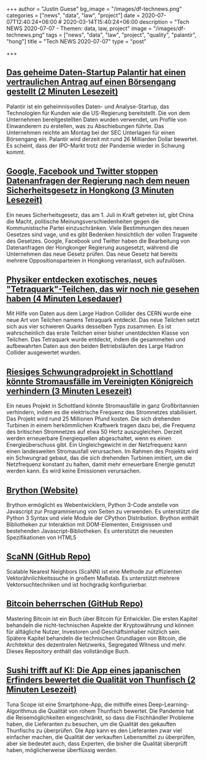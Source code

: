 +++
author = "Justin Guese"
bg_image = "/images/df-technews.png"
categories = ["news", "data", "law", "project"]
date = 2020-07-07T12:40:24+06:00 # 2020-03-14T15:40:24+06:00
description = "Tech NEWS 2020-07-07 - Themen: data, law, project"
image = "/images/df-technews.png"
tags = ["news", "data", "law", "project", "quality", "palantir", "hong"]
title = "Tech NEWS 2020-07-07"
type = "post"

+++

## [Das geheime Daten-Startup Palantir hat einen vertraulichen Antrag auf einen Börsengang gestellt (2 Minuten Lesezeit)](https://techcrunch.com/2020/07/06/secretive-data-startup-palantir-has-confidentially-filed-for-an-ipo//1/0100017328c306d2-565774ee-b9a9-4bd9-8e29-912c418d436b-000000/msAeeRtILLWTt-dCZoAJmgmc7MmV2NlNbf1lPJf4B8A=148)

 Palantir ist ein geheimnisvolles Daten- und Analyse-Startup, das Technologien für Kunden wie die US-Regierung bereitstellt. Die von dem Unternehmen bereitgestellten Daten wurden verwendet, um Profile von Einwanderern zu erstellen, was zu Abschiebungen führte. Das Unternehmen reichte am Montag bei der SEC Unterlagen für einen Börsengang ein. Palantir wird derzeit mit rund 26 Milliarden Dollar bewertet. Es scheint, dass der IPO-Markt trotz der Pandemie wieder in Schwung kommt.

## [Google, Facebook und Twitter stoppen Datenanfragen der Regierung nach dem neuen Sicherheitsgesetz in Hongkong (3 Minuten Lesezeit)](https://www.theverge.com/2020/7/6/21314900/google-facebook-twitter-hong-kong-government-data-china?scrolla=5eb6d68b7fedc32c19ef33b4/1/0100017328c306d2-565774ee-b9a9-4bd9-8e29-912c418d436b-000000/b9Znn_GR6XtLtqxfmg1SlPDl48gDWwKTcLMTa711-dg=148)

 Ein neues Sicherheitsgesetz, das am 1. Juli in Kraft getreten ist, gibt China die Macht, politische Meinungsverschiedenheiten gegen die Kommunistische Partei einzuschränken. Viele Bestimmungen des neuen Gesetzes sind vage, und es gibt Bedenken hinsichtlich der vollen Tragweite des Gesetzes. Google, Facebook und Twitter haben die Bearbeitung von Datenanfragen der Hongkonger Regierung ausgesetzt, während die Unternehmen das neue Gesetz prüfen. Das neue Gesetz hat bereits mehrere Oppositionsparteien in Hongkong veranlasst, sich aufzulösen.

## [Physiker entdecken exotisches, neues "Tetraquark"-Teilchen, das wir noch nie gesehen haben (4 Minuten Lesedauer)](https://www.sciencealert.com/physicists-have-discovered-a-new-tetraquark-and-it-s-extremely-charming/1/0100017328c306d2-565774ee-b9a9-4bd9-8e29-912c418d436b-000000/zxSb-GXciQZuynFb5XbdEmNibtHPP70xVaBcMKYBowc=148)

 Mit Hilfe von Daten aus dem Large Hadron Collider des CERN wurde eine neue Art von Teilchen namens Tetraquark entdeckt. Das neue Teilchen setzt sich aus vier schweren Quarks desselben Typs zusammen. Es ist wahrscheinlich das erste Teilchen einer bisher unentdeckten Klasse von Teilchen. Das Tetraquark wurde entdeckt, indem die gesammelten und aufbewahrten Daten aus den beiden Betriebsläufen des Large Hadron Collider ausgewertet wurden.

## [Riesiges Schwungradprojekt in Schottland könnte Stromausfälle im Vereinigten Königreich verhindern (3 Minuten Lesezeit)](https://www.theguardian.com/business/2020/jul/06/giant-flywheel-project-in-scotland-could-prevent-uk-blackouts-energy/1/0100017328c306d2-565774ee-b9a9-4bd9-8e29-912c418d436b-000000/JSR8FiB6REVHRyJ3wTjhLx9KS4KUwM83bjX6Ek1u2LA=148)

 Ein neues Projekt in Schottland könnte Stromausfälle in ganz Großbritannien verhindern, indem es die elektrische Frequenz des Stromnetzes stabilisiert. Das Projekt wird rund 25 Millionen Pfund kosten. Die sich drehenden Turbinen in einem herkömmlichen Kraftwerk tragen dazu bei, die Frequenz des britischen Stromnetzes auf etwa 50 Hertz auszugleichen. Derzeit werden erneuerbare Energiequellen abgeschaltet, wenn es einen Energieüberschuss gibt. Ein Ungleichgewicht in der Netzfrequenz kann einen landesweiten Stromausfall verursachen. Im Rahmen des Projekts wird ein Schwungrad gebaut, das die sich drehenden Turbinen imitiert, um die Netzfrequenz konstant zu halten, damit mehr erneuerbare Energie genutzt werden kann. Es wird keine Emissionen verursachen.

## [Brython (Website)](https://brython.info//1/0100017328c306d2-565774ee-b9a9-4bd9-8e29-912c418d436b-000000/nwsI4CVS9EVZDvIe1hG5tmyTsP1YkwnESPKCragEbbs=148)

 Brython ermöglicht es Webentwicklern, Python 3-Code anstelle von Javascript zur Programmierung von Seiten zu verwenden. Es unterstützt die Python 3 Syntax und viele Module der CPython Distribution. Brython enthält Bibliotheken zur Interaktion mit DOM-Elementen, Ereignissen und bestehenden Javascript-Bibliotheken. Es unterstützt die neuesten Spezifikationen von HTML5

## [ScaNN (GitHub Repo)](https://github.com/google-research/google-research/tree/master/scann/1/0100017328c306d2-565774ee-b9a9-4bd9-8e29-912c418d436b-000000/0_3reRFVC7MqipIli1yyhh7oWy0D8ht27f9NY4S5lrg=148)

 Scalable Nearest Neighbors (ScaNN) ist eine Methode zur effizienten Vektorähnlichkeitssuche in großem Maßstab. Es unterstützt mehrere Vektorsuchtechniken und ist hochgradig konfigurierbar.

## [Bitcoin beherrschen (GitHub Repo)](https://github.com/bitcoinbook/bitcoinbook/1/0100017328c306d2-565774ee-b9a9-4bd9-8e29-912c418d436b-000000/nvP-vuidgoAkALIewpF4OTlgKc6gfgVCAyx_Guffvv8=148)

 Mastering Bitcoin ist ein Buch über Bitcoin für Entwickler. Die ersten Kapitel behandeln die nicht-technischen Aspekte der Kryptowährung und können für alltägliche Nutzer, Investoren und Geschäftsinhaber nützlich sein. Spätere Kapitel behandeln die technischen Grundlagen von Bitcoin, die Architektur des dezentralen Netzwerks, Segregated Witness und mehr. Dieses Repository enthält das vollständige Buch.

## [Sushi trifft auf KI: Die App eines japanischen Erfinders bewertet die Qualität von Thunfisch (2 Minuten Lesezeit)](https://www.reuters.com/article/us-japan-tech-ai-tuna-idUSKBN24415L/1/0100017328c306d2-565774ee-b9a9-4bd9-8e29-912c418d436b-000000/pqxgKkvmGarrxwqhQENzEUkh6kAXs3-Bwkd0LB1ZhYw=148)

 Tuna Scope ist eine Smartphone-App, die mithilfe eines Deep-Learning-Algorithmus die Qualität von rohem Thunfisch bewertet. Die Pandemie hat die Reisemöglichkeiten eingeschränkt, so dass die Fischhändler Probleme haben, die Lieferanten zu besuchen, um die Qualität des gekauften Thunfischs zu überprüfen. Die App kann es den Lieferanten zwar viel einfacher machen, die Qualität der verkauften Lebensmittel zu überprüfen, aber sie bedeutet auch, dass Experten, die bisher die Qualität überprüft haben, möglicherweise überflüssig werden.

